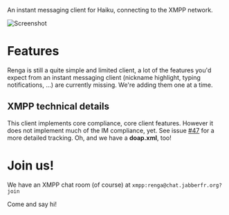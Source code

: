 An instant messaging client for Haiku, connecting to the XMPP network.

![Screenshot](Renga.png)

Features
========

Renga is still a quite simple and limited client, a lot of the features you'd
expect from an instant messaging client (nickname highlight, typing notifications,
...) are currently missing. We're adding them one at a time.

XMPP technical details
----------------------

This client implements core compliance, core client features. However it does
not implement much of the IM compliance, yet. See issue [#47](https://github.com/HaikuArchives/Renga/issues/47) for a more detailed
tracking. Oh, and we have a **doap.xml**, too!

Join us!
========

We have an XMPP chat room (of course) at `xmpp:renga@chat.jabberfr.org?join`

Come and say hi!
